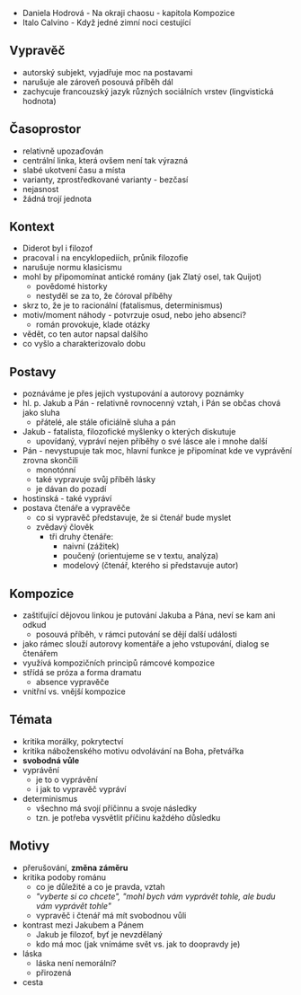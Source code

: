 - Daniela Hodrová - Na okraji chaosu - kapitola Kompozice
- Italo Calvino - Když jedné zimní noci cestující

## Vypravěč

- autorský subjekt, vyjadřuje moc na postavami
- narušuje ale zároveň posouvá příběh dál
- zachycuje francouzský jazyk různých sociálních vrstev (lingvistická hodnota)

## Časoprostor

- relativně upozaďován
- centrální linka, která ovšem není tak výrazná
- slabé ukotvení času a místa
- varianty, zprostředkované varianty - bezčasí
- nejasnost
- žádná trojí jednota

## Kontext

- Diderot byl i filozof
- pracoval i na encyklopediích, průnik filozofie
- narušuje normu klasicismu
- mohl by připomomínat antické romány (jak Zlatý osel, tak Quijot)
	+ povědomé historky
	+ nestyděl se za to, že čóroval příběhy
- skrz to, že je to racionální (fatalismus, determinismus)
- motiv/moment náhody - potvrzuje osud, nebo jeho absenci?
	+ román provokuje, klade otázky
- vědět, co ten autor napsal dalšího
- co vyšlo a charakterizovalo dobu


## Postavy

- poznáváme je přes jejich vystupování a autorovy poznámky
- hl. p. Jakub a Pán - relativně rovnocenný vztah, i Pán se občas chová jako sluha
	+ přátelé, ale stále oficiálně sluha a pán
- Jakub - fatalista, filozofické myšlenky o kterých diskutuje
	+ upovídaný, vypráví nejen příběhy o své lásce ale i mnohe další
- Pán - nevystupuje tak moc, hlavní funkce je připomínat kde ve vyprávění zrovna skončili
	+ monotónní
	+ také vypravuje svůj příběh lásky
	+ je dávan do pozadí
- hostinská - také vypráví
- postava čtenáře a vypravěče
	+ co si vypravěč představuje, že si čtenář bude myslet
	+ zvědavý člověk
		* tři druhy čtenáře:
			- naivní (zážitek)
			- poučený (orientujeme se v textu, analýza)
			- modelový (čtenář, kterého si představuje autor)

## Kompozice

- zaštiťující dějovou linkou je putování Jakuba a Pána, neví se kam ani odkud
	+ posouvá příběh, v rámci putování se dějí další události
- jako rámec slouží autorovy komentáře a jeho vstupování, dialog se čtenářem
- využívá kompozičních principů rámcové kompozice
- střídá se próza a forma dramatu
	+ absence vypravěče
- vnitřní vs. vnější kompozice

## Témata

- kritika morálky, pokrytectví
- kritika náboženského motivu odvolávání na Boha, přetvářka
- __svobodná vůle__
- vyprávění 
	+ je to o vyprávění
	+ i jak to vypravěč vypráví
- determinismus
	+ všechno má svojí příčinnu a svoje následky
	+ tzn. je potřeba vysvětlit příčinu každého důsledku
	
## Motivy

- přerušování, __změna záměru__
- kritika podoby románu
	+ co je důležité a co je pravda, vztah
	+ _"vyberte si co chcete", "mohl bych vám vyprávět tohle, ale budu vám vyprávět tohle"_
	+ vypravěč i čtenář má mít svobodnou vůli
- kontrast mezi Jakubem a Pánem
	+ Jakub je filozof, byť je nevzdělaný
	+ kdo má moc (jak vnímáme svět vs. jak to doopravdy je)
- láska
	+ láska není nemorální?
	+ přirozená
- cesta
